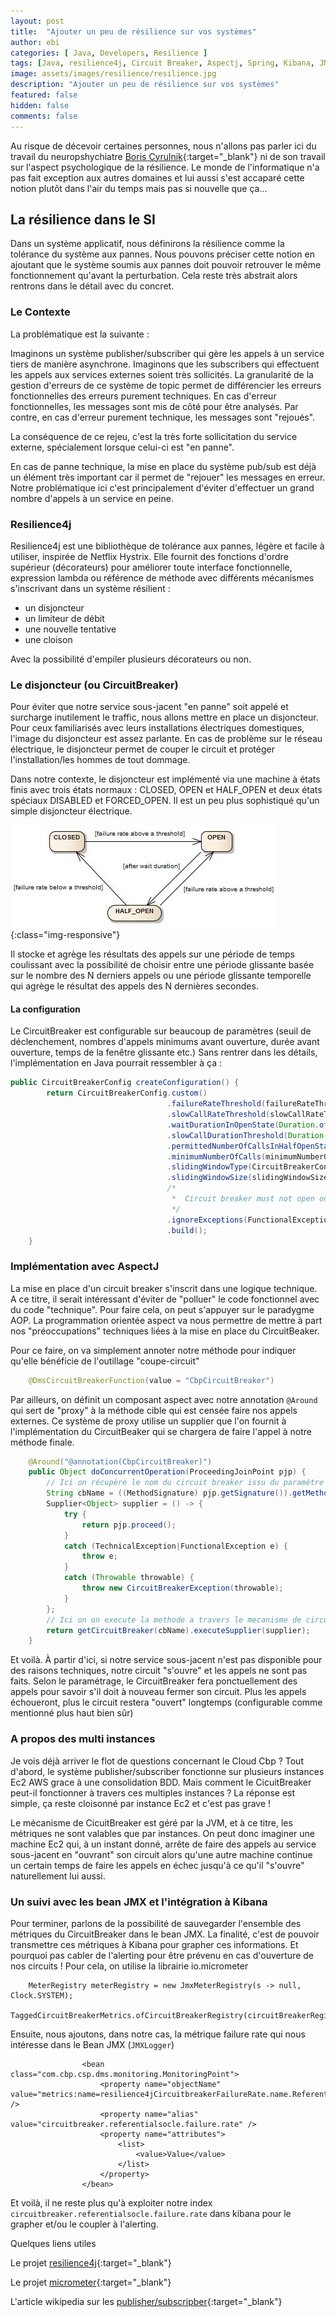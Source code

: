 ```yaml
---
layout: post
title:  "Ajouter un peu de résilience sur vos systèmes"
author: ebi
categories: [ Java, Developers, Resilience ]
tags: [Java, resilience4j, Circuit Breaker, Aspectj, Spring, Kibana, JMX]
image: assets/images/resilience/resilience.jpg
description: "Ajouter un peu de résilience sur vos systèmes"
featured: false
hidden: false
comments: false
---
```


Au risque de décevoir certaines personnes, nous n'allons pas parler ici du travail du neuropshychiatre [Boris Cyrulnik](https://fr.wikipedia.org/wiki/Boris_Cyrulnik){:target="_blank"} ni de son
travail sur l'aspect psychologique de la résilience. Le monde de l'informatique n'a pas fait exception aux autres domaines et lui aussi
s'est accaparé cette notion plutôt dans l'air du temps mais pas si nouvelle que ça...

## La résilience dans le SI

Dans un système applicatif, nous définirons la résilience comme la tolérance du système aux pannes. Nous pouvons préciser cette notion en ajoutant que le système soumis aux pannes doit pouvoir retrouver
le même fonctionnement qu'avant la perturbation. Cela reste très abstrait alors rentrons dans le détail avec du concret.

### Le Contexte

La problématique est la suivante : 

Imaginons un système publisher/subscriber qui gère les appels à un service tiers de manière asynchrone. Imaginons que les subscribers qui effectuent les appels aux services
externes soient très sollicités. La granularité de la gestion d'erreurs de ce système de topic permet de différencier les erreurs fonctionnelles des erreurs purement techniques.
En cas d'erreur fonctionnelles, les messages sont mis de côté pour être analysés. Par contre, en cas d'erreur purement technique, les messages sont "rejoués".

La conséquence de ce rejeu, c'est la très forte sollicitation du service externe, spécialement lorsque celui-ci est "en panne".

En cas de panne technique, la mise en place du système pub/sub est déjà un élément très important car il permet de "rejouer" les messages en erreur.
Notre problématique ici c'est principalement d'éviter d'effectuer un grand nombre d'appels à un service en peine.

### Resilience4j

Resilience4j est une bibliothèque de tolérance aux pannes, légère et facile à utiliser, inspirée de Netflix Hystrix. 
Elle fournit des fonctions d'ordre supérieur (décorateurs) pour améliorer toute interface fonctionnelle, expression lambda ou référence de méthode 
avec différents mécanismes s'inscrivant dans un système résilient :
- un disjoncteur
- un limiteur de débit
- une nouvelle tentative
- une cloison

Avec la possibilité d'empiler plusieurs décorateurs ou non.

### Le disjoncteur (ou CircuitBreaker)

Pour éviter que notre service sous-jacent "en panne" soit appelé et surcharge inutilement le traffic, nous allons mettre en place un disjoncteur.
Pour ceux familiarisés avec leurs installations électriques domestiques, l'image du disjoncteur est assez parlante. En cas de problème sur le réseau électrique,
le disjoncteur permet de couper le circuit et protéger l'installation/les hommes de tout dommage.

Dans notre contexte, le disjoncteur est implémenté via une machine à états finis avec trois états normaux : CLOSED, OPEN et HALF_OPEN et deux états spéciaux DISABLED et FORCED_OPEN.
Il est un peu plus sophistiqué qu'un simple disjoncteur électrique.

![image](/assets/images/resilience/state_machine.jpg){:class="img-responsive"}

Il stocke et agrège les résultats des appels sur une période de temps coulissant avec la possibilité de choisir entre une période glissante basée sur le nombre des N derniers appels 
ou une période glissante temporelle qui agrège le résultat des appels des N dernières secondes.

#### La configuration

Le CircuitBreaker est configurable sur beaucoup de paramètres
(seuil de déclenchement, nombres d'appels minimums avant ouverture, durée avant ouverture, temps de la fenêtre glissante etc.)
Sans rentrer dans les détails, l'implémentation en Java pourrait ressembler à ça :

```java
public CircuitBreakerConfig createConfiguration() {
        return CircuitBreakerConfig.custom()
                                   .failureRateThreshold(failureRateThreshold)
                                   .slowCallRateThreshold(slowCallRateThreshold)
                                   .waitDurationInOpenState(Duration.ofMillis(waitDurationInOpenState))
                                   .slowCallDurationThreshold(Duration.ofSeconds(slowCallDurationThreshold))
                                   .permittedNumberOfCallsInHalfOpenState(permittedNumberOfCallsInHalfOpenState)
                                   .minimumNumberOfCalls(minimumNumberOfCalls)
                                   .slidingWindowType(CircuitBreakerConfig.SlidingWindowType.TIME_BASED)
                                   .slidingWindowSize(slidingWindowSize)
                                   /*
                                    *  Circuit breaker must not open on functional, retry is useless.
                                    */
                                   .ignoreExceptions(FunctionalException.class)
                                   .build();
    }
```

### Implémentation avec AspectJ

La mise en place d'un circuit breaker s'inscrit dans une logique technique. A ce titre, il serait intéressant d'éviter de "polluer" le code
fonctionnel avec du code "technique". Pour faire cela, on peut s'appuyer sur le paradygme AOP. La programmation orientée aspect va nous permettre
de mettre à part nos "préoccupations" techniques liées à la mise en place du CircuitBeaker.

Pour ce faire, on va simplement annoter notre méthode pour indiquer qu'elle bénéficie de l'outillage "coupe-circuit"

```java
    @DmsCircuitBreakerFunction(value = "CbpCircuitBreaker")
```

Par ailleurs, on définit un composant aspect avec notre annotation `@Around` qui sert de "proxy" à la méthode cible qui est censée faire nos appels externes.
Ce système de proxy utilise un supplier que l'on fournit à l'implémentation du CircuitBeaker qui se chargera de faire l'appel à notre méthode finale.

```java
    @Around("@annotation(CbpCircuitBreaker)")
    public Object doConcurrentOperation(ProceedingJoinPoint pjp) {
        // Ici on récupère le nom du circuit breaker issu du paramètre de l'annotation
        String cbName = ((MethodSignature) pjp.getSignature()).getMethod().getAnnotation(DmsCircuitBreakerFunction.class).value();
        Supplier<Object> supplier = () -> {
            try {
                return pjp.proceed();
            }
            catch (TechnicalException|FunctionalException e) {
                throw e;
            }
            catch (Throwable throwable) {
                throw new CircuitBreakerException(throwable);
            }
        };
        // Ici on on execute la methode a travers le mecanisme de circuit breaker
        return getCircuitBreaker(cbName).executeSupplier(supplier);
    }
```


Et voilà.
À partir d'ici, si notre service sous-jacent n'est pas disponible pour des raisons techniques, notre circuit "s'ouvre" et
les appels ne sont pas faits. Selon le paramétrage, le CircuitBreaker fera ponctuellement des appels pour savoir s'il doit à nouveau fermer son circuit.
Plus les appels échoueront, plus le circuit restera "ouvert" longtemps (configurable comme mentionné plus haut bien sûr)

### A propos des multi instances

Je vois déjà arriver le flot de questions concernant le Cloud Cbp ? 
Tout d'abord, le système publisher/subscriber fonctionne sur plusieurs instances Ec2 AWS grace à une consolidation BDD.
Mais comment le CicuitBreaker peut-il fonctionner à travers ces multiples instances ?
La réponse est simple, ça reste cloisonné par instance Ec2 et c'est pas grave !

Le mécanisme de CicuitBreaker est géré par la JVM, et à ce titre, les métriques ne sont valables que par instances. On peut donc
imaginer une machine Ec2 qui, à un instant donné, arrête de faire des appels au service sous-jacent en "ouvrant" son circuit alors 
qu'une autre machine continue un certain temps de faire les appels en échec jusqu'à ce qu'il "s'ouvre" naturellement lui aussi.

### Un suivi avec les bean JMX et l'intégration à Kibana

Pour terminer, parlons de la possibilité de sauvegarder l'ensemble des métriques du CircuitBreaker dans le bean JMX.
La finalité, c'est de pouvoir transmettre ces métriques à Kibana pour grapher ces informations. Et pourquoi pas cabler de l'alerting
pour être prévenu en cas d'ouverture de nos circuits !
Pour cela, on utilise la librairie io.micrometer

```
    MeterRegistry meterRegistry = new JmxMeterRegistry(s -> null, Clock.SYSTEM);
    TaggedCircuitBreakerMetrics.ofCircuitBreakerRegistry(circuitBreakerRegistry).bindTo(meterRegistry);
```

Ensuite, nous ajoutons, dans notre cas, la métrique failure rate qui nous intéresse dans le Bean JMX (`JMXLogger`)

```
                <bean class="com.cbp.csp.dms.monitoring.MonitoringPoint">
                    <property name="objectName" value="metrics:name=resilience4jCircuitbreakerFailureRate.name.ReferentialSocleCircuitBreaker" />
                    <property name="alias" value="circuitbreaker.referentialsocle.failure.rate" />
                    <property name="attributes">
                        <list>
                            <value>Value</value>
                        </list>
                    </property>
                </bean>
```
                
Et voilà, il ne reste plus qu'à exploiter notre index `circuitbreaker.referentialsocle.failure.rate` dans kibana pour le grapher et/ou le coupler
à l'alerting.

Quelques liens utiles

Le projet [resilience4j](https://resilience4j.readme.io/docs/getting-started){:target="_blank"} 

Le projet [micrometer](https://micrometer.io/){:target="_blank"} 

L'article wikipedia sur les [publisher/subscripber](https://fr.wikipedia.org/wiki/Publish-subscribe){:target="_blank"} 
